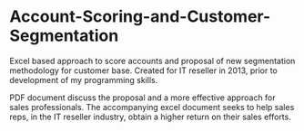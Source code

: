 # Account-Scoring-and-Customer-Segmentation
Excel based approach to score accounts and proposal of new segmentation methodology for customer base. Created for IT reseller in 2013, prior to development of my programming skills. 

PDF document discuss the proposal and a more effective approach for sales professionals. The accompanying 
excel document seeks to help sales reps, in the IT reseller industry, obtain a higher return on their sales efforts.
